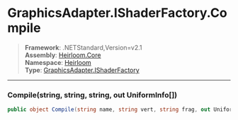 # GraphicsAdapter.IShaderFactory.Compile

> **Framework**: .NETStandard,Version=v2.1  
> **Assembly**: [Heirloom.Core][0]  
> **Namespace**: [Heirloom][0]  
> **Type**: [GraphicsAdapter.IShaderFactory][1]  

--------------------------------------------------------------------------------

### Compile(string, string, string, out UniformInfo[])

```cs
public object Compile(string name, string vert, string frag, out UniformInfo[] uniforms)
```

[0]: ../Heirloom.Core.md
[1]: Heirloom.GraphicsAdapter.IShaderFactory.md
